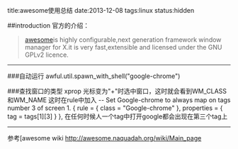 title:awesome使用总结
date:2013-12-08
tags:linux
status:hidden

##introduction
官方的介绍：
>[awesome](http://awesome.naquadah.org "http://awesome.naquadah.org")is highly configurable,next generation framework window manager for X.it is very fast,extensible and licensed under the GNU GPLv2 licence.

***
###自动运行
awful.util.spawn_with_shell("google-chrome")

###查找窗口的类型
	xprop
光标变为"+"时选中窗口，这时就会看到WM_CLASS 和WM_NAME
这时在rule中加入
	-- Set Google-chrome to always map on tags number 3 of screen 1.
	{ rule = { class = "Google-chrome" },
	properties = { tag = tags[1][3] } },
在任何时候人一个tag中打开google都会出现在第三个tag上

***
参考[awesome wiki http://awesome.naquadah.org/wiki/Main_page
